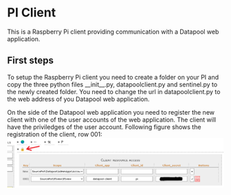 # PI Client
This is a Raspberry Pi client providing communication with a Datapool web application.
## First steps
To setup the Raspberry Pi client you need to create a folder on your PI and copy the three python files \_\_init\_\_.py, datapoolclient.py and sentinel.py to the newly created folder.
You need to change the url in datapoolclient.py to the web address of you Datapool web application.

On the side of the Datapool web application you need to register the new client with one of the user accounts of the web application.
The client will have the priviledges of the user account. Following figure shows the registration of the client, row 001:
![Raspberry Pi client registration](/assets/img/datapool_client_registration.png "Invoice import")



